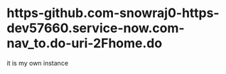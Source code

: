 # https-github.com-snowraj0-https-dev57660.service-now.com-nav_to.do-uri-2Fhome.do
it is my own instance

